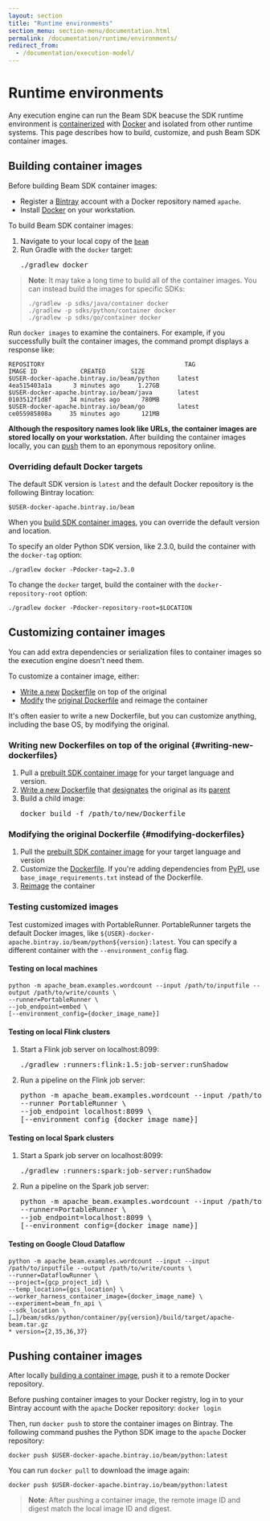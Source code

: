 ```yaml
---
layout: section
title: "Runtime environments"
section_menu: section-menu/documentation.html
permalink: /documentation/runtime/environments/
redirect_from:
  - /documentation/execution-model/
---
```

<!--
Licensed under the Apache License, Version 2.0 (the "License");
you may not use this file except in compliance with the License.
You may obtain a copy of the License at

http://www.apache.org/licenses/LICENSE-2.0

Unless required by applicable law or agreed to in writing, software
distributed under the License is distributed on an "AS IS" BASIS,
WITHOUT WARRANTIES OR CONDITIONS OF ANY KIND, either express or implied.
See the License for the specific language governing permissions and
limitations under the License.
-->

# Runtime environments

Any execution engine can run the Beam SDK beacuse the SDK runtime environment is [containerized](https://s.apache.org/beam-fn-api-container-contract) with [Docker](https://www.docker.com/) and isolated from other runtime systems. This page describes how to build, customize, and push Beam SDK container images.

## Building container images

Before building Beam SDK container images:
* Register a [Bintray](https://bintray.com/) account with a Docker repository named `apache`.
* Install [Docker](https://www.docker.com/) on your workstation.

To build Beam SDK container images:

<ol>
    <li>
        Navigate to your local copy of the <a href="https://github.com/apache/beam"><code>beam</code></a>
    </li>
    <li>
        Run Gradle with the <code>docker</code> target: <pre>./gradlew docker</pre>
    </li>
</ol>

> **Note**: It may take a long time to build all of the container images. You can instead build the images for specific SDKs:
>
> ```
> ./gradlew -p sdks/java/container docker
> ./gradlew -p sdks/python/container docker
> ./gradlew -p sdks/go/container docker
> ```

Run `docker images` to examine the containers. For example, if you successfully built the container images, the command prompt displays a response like:

```
REPOSITORY                                       TAG                    IMAGE ID            CREATED       SIZE
$USER-docker-apache.bintray.io/beam/python     latest             4ea515403a1a      3 minutes ago     1.27GB
$USER-docker-apache.bintray.io/beam/java       latest             0103512f1d8f     34 minutes ago      780MB
$USER-docker-apache.bintray.io/beam/go         latest             ce055985808a     35 minutes ago      121MB
```

<b>Although the respository names look like URLs, the container images are stored locally on your workstation.</b> After building the container images locally, you can [push](#pushing-container-images) them to an eponymous repository online.

### Overriding default Docker targets

The default SDK version is `latest` and the default Docker repository is the following Bintray location:

```
$USER-docker-apache.bintray.io/beam
```

When you [build SDK container images](#building-container-images), you can override the default version and location.

To specify an older Python SDK version, like 2.3.0, build the container with the `docker-tag` option:

```
./gradlew docker -Pdocker-tag=2.3.0
```

To change the `docker` target, build the container with the `docker-repository-root` option:

```
./gradlew docker -Pdocker-repository-root=$LOCATION
```

## Customizing container images

You can add extra dependencies or serialization files to container images so the execution engine doesn't need them.

To customize a container image, either:
* [Write a new](#writing-new-dockerfiles) [Dockerfile](https://docs.docker.com/engine/reference/builder/) on top of the original
* [Modify](#modifying-dockerfiles) the [original Dockerfile](https://github.com/apache/beam/blob/master/sdks/python/container/Dockerfile) and reimage the container

It's often easier to write a new Dockerfile, but you can customize anything, including the base OS, by modifying the original.

### Writing new Dockerfiles on top of the original {#writing-new-dockerfiles}

<ol>
    <li>
        Pull a <a href="https://console.cloud.google.com/gcr/images/apache-beam-testing/GLOBAL/beam/sdks/release">prebuilt SDK container image</a> for your target language and version.
    </li>
    <li>
        <a href="https://docs.docker.com/develop/develop-images/dockerfile_best-practices/">Write a new Dockerfile</a> that <a href="https://docs.docker.com/engine/reference/builder/#from">designates</a> the original as its <a href="https://docs.docker.com/glossary/?term=parent%20image">parent</a>
    </li>
    <li>
        Build a child image: <pre>docker build -f /path/to/new/Dockerfile</pre>
    </li>
</ol>

### Modifying the original Dockerfile {#modifying-dockerfiles}

1. Pull the [prebuilt SDK container image](https://console.cloud.google.com/gcr/images/apache-beam-testing/GLOBAL/beam/sdks/release) for your target language and version
2. Customize the [Dockerfile](https://github.com/apache/beam/blob/master/sdks/python/container/Dockerfile). If you're adding dependencies from [PyPI](https://pypi.org/), use `base_image_requirements.txt` instead of the Dockerfile.
3. [Reimage](#building-container-images) the container

### Testing customized images

Test customized images with PortableRunner. PortableRunner targets the default Docker images, like `${USER}-docker-apache.bintray.io/beam/python${version}:latest`. You can specify a different container with the `--environment_config` flag.

#### Testing on local machines

```
python -m apache_beam.examples.wordcount --input /path/to/inputfile --output /path/to/write/counts \
--runner=PortableRunner \
--job_endpoint=embed \
[--environment_config={docker_image_name}]
```

#### Testing on local Flink clusters

<ol>
    <li> Start a Flink job server on localhost:8099:
        <pre>./gradlew :runners:flink:1.5:job-server:runShadow</pre>
    </li>
    <li> Run a pipeline on the Flink job server:
<pre>python -m apache_beam.examples.wordcount --input /path/to/inputfile --output /path/to/write/counts \
--runner PortableRunner \
--job_endpoint localhost:8099 \
[--environment_config {docker_image_name}]</pre>
    </li>
</ol>

#### Testing on local Spark clusters

<ol>
    <li> Start a Spark job server on localhost:8099:
        <pre>./gradlew :runners:spark:job-server:runShadow</pre>
    </li>
    <li> Run a pipeline on the Spark job server:
<pre>python -m apache_beam.examples.wordcount --input /path/to/inputfile --output /path/to/write/counts \
--runner=PortableRunner \
--job_endpoint=localhost:8099 \
[--environment_config={docker_image_name}]</pre>
    </li>
</ol>

#### Testing on Google Cloud Dataflow

```
python -m apache_beam.examples.wordcount --input --input /path/to/inputfile --output /path/to/write/counts \
--runner=DataflowRunner \
--project={gcp_project_id} \
--temp_location={gcs_location} \
--worker_harness_container_image={docker_image_name} \
--experiment=beam_fn_api \
--sdk_location \ […]/beam/sdks/python/container/py{version}/build/target/apache-beam.tar.gz
* version={2,35,36,37}
```

## Pushing container images

After locally [building a container image](#building-container-images), push it to a remote Docker repository.

Before pushing container images to your Docker registry, log in to your Bintray account with the `apache` Docker repository: ```docker login```

Then, run `docker push` to store the container images on Bintray. The following command pushes the Python SDK image to the `apache` Docker repository:

```
docker push $USER-docker-apache.bintray.io/beam/python:latest
```

You can run `docker pull` to download the image again:

```
docker push $USER-docker-apache.bintray.io/beam/python:latest
```

> **Note**: After pushing a container image, the remote image ID and digest match the local image ID and digest.